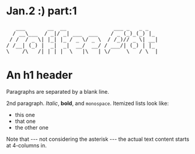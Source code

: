 # Jan.2 :) part:1
<pre>
   ___       __  __               ___ _   _ _   
  / __\___  / _|/ _| ___  ___    / _ (_)_(_) |_
 / /  / _ \| |_| |_ / _ \/ _ \  / /_)// _ \| __|
/ /__| (_) |  _|  _|  __/  __/ / ___/| (_) | |_
\____/\___/|_| |_|  \___|\___| \/     \___/ \__|
</pre>
An h1 header
============

Paragraphs are separated by a blank line.

2nd paragraph. *Italic*, **bold**, and `monospace`. Itemized lists
look like:

  * this one
  * that one
  * the other one

Note that --- not considering the asterisk --- the actual text
content starts at 4-columns in.
